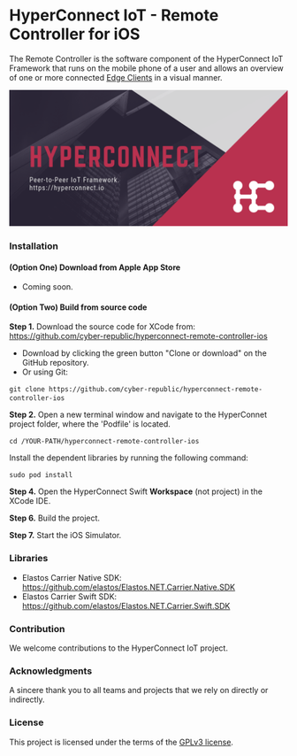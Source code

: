 # HyperConnect IoT - Remote Controller for iOS

The Remote Controller is the software component of the HyperConnect IoT Framework that runs on the mobile phone of a user and allows an overview of one or more connected [Edge Clients](https://github.com/cyber-republic/hyperconnect-edge-client) in a visual manner.

![HyperConnect IoT](/images/hyperconnect-banner.png)

### Installation

#### (Option One) Download from Apple App Store
- Coming soon.

#### (Option Two) Build from source code
**Step 1.** Download the source code for XCode from: https://github.com/cyber-republic/hyperconnect-remote-controller-ios

- Download by clicking the green button "Clone or download" on the GitHub repository.
- Or using Git:
```
git clone https://github.com/cyber-republic/hyperconnect-remote-controller-ios
```

**Step 2.** Open a new terminal window and navigate to the HyperConnet project folder, where the 'Podfile' is located.
```
cd /YOUR-PATH/hyperconnect-remote-controller-ios
```

Install the dependent libraries by running the following command:
```
sudo pod install
```

**Step 4.** Open the HyperConnect Swift **Workspace** (not project) in the XCode IDE.

**Step 6.** Build the project.

**Step 7.** Start the iOS Simulator.

### Libraries

- Elastos Carrier Native SDK: https://github.com/elastos/Elastos.NET.Carrier.Native.SDK
- Elastos Carrier Swift SDK: https://github.com/elastos/Elastos.NET.Carrier.Swift.SDK

### Contribution
We welcome contributions to the HyperConnect IoT project.

### Acknowledgments
A sincere thank you to all teams and projects that we rely on directly or indirectly.

### License
This project is licensed under the terms of the [GPLv3 license](https://github.com/elastos/Elastos.NET.Carrier.Swift.SDK/blob/readme/LICENSE).
